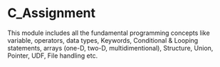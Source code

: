 # C_Assignment
This module includes all the fundamental programming concepts like variable, operators, 
data types, Keywords, Conditional & Looping statements, arrays (one-D, two-D, 
multidimentional), Structure, Union, Pointer, UDF, File handling etc.
